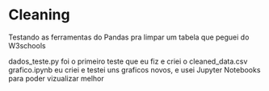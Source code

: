 # Cleaning
Testando as ferramentas do Pandas pra limpar um tabela que peguei do W3schools

dados_teste.py foi o primeiro teste que eu fiz e criei o cleaned_data.csv
grafico.ipynb eu criei e testei uns graficos novos, e usei Jupyter Notebooks para poder vizualizar melhor
